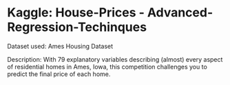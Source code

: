 # Kaggle: House-Prices - Advanced-Regression-Techinques

Dataset used: Ames Housing Dataset

Description: With 79 explanatory variables describing (almost) every aspect of residential homes in Ames, Iowa, this competition challenges you to predict the final price of each home.

